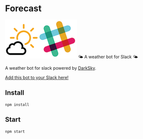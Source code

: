 # Forecast
<img src="https://raw.githubusercontent.com/BrandonMathis/forecast/master/public/icons/forecast_github_logo.png"/>  
🌤 A weather bot for Slack 🌤

A weather bot for slack powered by [DarkSky](https://darksky.net/forecast/40.7127,-74.0059/us12/en).

[Add this bot to your Slack here!](http://forecastslackbot.com)

## Install

```
npm install
```

## Start

```
npm start
```


